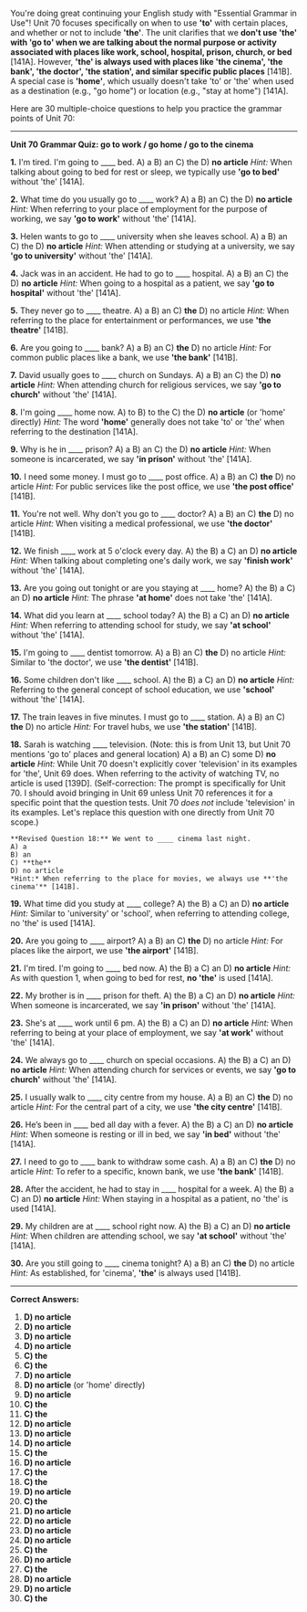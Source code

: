 You're doing great continuing your English study with "Essential Grammar in Use"! Unit 70 focuses specifically on when to use **'to'** with certain places, and whether or not to include **'the'**. The unit clarifies that we **don't use 'the' with 'go to' when we are talking about the normal purpose or activity associated with places like work, school, hospital, prison, church, or bed** [141A]. However, **'the' is always used with places like 'the cinema', 'the bank', 'the doctor', 'the station', and similar specific public places** [141B]. A special case is **'home'**, which usually doesn't take 'to' or 'the' when used as a destination (e.g., "go home") or location (e.g., "stay at home") [141A].

Here are 30 multiple-choice questions to help you practice the grammar points of Unit 70:

---

**Unit 70 Grammar Quiz: go to work / go home / go to the cinema**

**1.** I'm tired. I'm going to ____ bed.
    A) a
    B) an
    C) the
    D) **no article**
    *Hint:* When talking about going to bed for rest or sleep, we typically use **'go to bed'** without 'the' [141A].

**2.** What time do you usually go to ____ work?
    A) a
    B) an
    C) the
    D) **no article**
    *Hint:* When referring to your place of employment for the purpose of working, we say **'go to work'** without 'the' [141A].

**3.** Helen wants to go to ____ university when she leaves school.
    A) a
    B) an
    C) the
    D) **no article**
    *Hint:* When attending or studying at a university, we say **'go to university'** without 'the' [141A].

**4.** Jack was in an accident. He had to go to ____ hospital.
    A) a
    B) an
    C) the
    D) **no article**
    *Hint:* When going to a hospital as a patient, we say **'go to hospital'** without 'the' [141A].

**5.** They never go to ____ theatre.
    A) a
    B) an
    C) **the**
    D) no article
    *Hint:* When referring to the place for entertainment or performances, we use **'the theatre'** [141B].

**6.** Are you going to ____ bank?
    A) a
    B) an
    C) **the**
    D) no article
    *Hint:* For common public places like a bank, we use **'the bank'** [141B].

**7.** David usually goes to ____ church on Sundays.
    A) a
    B) an
    C) the
    D) **no article**
    *Hint:* When attending church for religious services, we say **'go to church'** without 'the' [141A].

**8.** I'm going ____ home now.
    A) to
    B) to the
    C) the
    D) **no article** (or 'home' directly)
    *Hint:* The word **'home'** generally does not take 'to' or 'the' when referring to the destination [141A].

**9.** Why is he in ____ prison?
    A) a
    B) an
    C) the
    D) **no article**
    *Hint:* When someone is incarcerated, we say **'in prison'** without 'the' [141A].

**10.** I need some money. I must go to ____ post office.
    A) a
    B) an
    C) **the**
    D) no article
    *Hint:* For public services like the post office, we use **'the post office'** [141B].

**11.** You're not well. Why don't you go to ____ doctor?
    A) a
    B) an
    C) **the**
    D) no article
    *Hint:* When visiting a medical professional, we use **'the doctor'** [141B].

**12.** We finish ____ work at 5 o'clock every day.
    A) the
    B) a
    C) an
    D) **no article**
    *Hint:* When talking about completing one's daily work, we say **'finish work'** without 'the' [141A].

**13.** Are you going out tonight or are you staying at ____ home?
    A) the
    B) a
    C) an
    D) **no article**
    *Hint:* The phrase **'at home'** does not take 'the' [141A].

**14.** What did you learn at ____ school today?
    A) the
    B) a
    C) an
    D) **no article**
    *Hint:* When referring to attending school for study, we say **'at school'** without 'the' [141A].

**15.** I'm going to ____ dentist tomorrow.
    A) a
    B) an
    C) **the**
    D) no article
    *Hint:* Similar to 'the doctor', we use **'the dentist'** [141B].

**16.** Some children don't like ____ school.
    A) the
    B) a
    C) an
    D) **no article**
    *Hint:* Referring to the general concept of school education, we use **'school'** without 'the' [141A].

**17.** The train leaves in five minutes. I must go to ____ station.
    A) a
    B) an
    C) **the**
    D) no article
    *Hint:* For travel hubs, we use **'the station'** [141B].

**18.** Sarah is watching ____ television. (Note: this is from Unit 13, but Unit 70 mentions 'go to' places and general location)
    A) a
    B) an
    C) some
    D) **no article**
    *Hint:* While Unit 70 doesn't explicitly cover 'television' in its examples for 'the', Unit 69 does. When referring to the activity of watching TV, no article is used [139D]. (Self-correction: The prompt is specifically for Unit 70. I should avoid bringing in Unit 69 unless Unit 70 references it for a specific point that the question tests. Unit 70 *does not* include 'television' in its examples. Let's replace this question with one directly from Unit 70 scope.)

    **Revised Question 18:** We went to ____ cinema last night.
    A) a
    B) an
    C) **the**
    D) no article
    *Hint:* When referring to the place for movies, we always use **'the cinema'** [141B].

**19.** What time did you study at ____ college?
    A) the
    B) a
    C) an
    D) **no article**
    *Hint:* Similar to 'university' or 'school', when referring to attending college, no 'the' is used [141A].

**20.** Are you going to ____ airport?
    A) a
    B) an
    C) **the**
    D) no article
    *Hint:* For places like the airport, we use **'the airport'** [141B].

**21.** I'm tired. I'm going to ____ bed now.
    A) the
    B) a
    C) an
    D) **no article**
    *Hint:* As with question 1, when going to bed for rest, **no 'the'** is used [141A].

**22.** My brother is in ____ prison for theft.
    A) the
    B) a
    C) an
    D) **no article**
    *Hint:* When someone is incarcerated, we say **'in prison'** without 'the' [141A].

**23.** She's at ____ work until 6 pm.
    A) the
    B) a
    C) an
    D) **no article**
    *Hint:* When referring to being at your place of employment, we say **'at work'** without 'the' [141A].

**24.** We always go to ____ church on special occasions.
    A) the
    B) a
    C) an
    D) **no article**
    *Hint:* When attending church for services or events, we say **'go to church'** without 'the' [141A].

**25.** I usually walk to ____ city centre from my house.
    A) a
    B) an
    C) **the**
    D) no article
    *Hint:* For the central part of a city, we use **'the city centre'** [141B].

**26.** He’s been in ____ bed all day with a fever.
    A) the
    B) a
    C) an
    D) **no article**
    *Hint:* When someone is resting or ill in bed, we say **'in bed'** without 'the' [141A].

**27.** I need to go to ____ bank to withdraw some cash.
    A) a
    B) an
    C) **the**
    D) no article
    *Hint:* To refer to a specific, known bank, we use **'the bank'** [141B].

**28.** After the accident, he had to stay in ____ hospital for a week.
    A) the
    B) a
    C) an
    D) **no article**
    *Hint:* When staying in a hospital as a patient, no 'the' is used [141A].

**29.** My children are at ____ school right now.
    A) the
    B) a
    C) an
    D) **no article**
    *Hint:* When children are attending school, we say **'at school'** without 'the' [141A].

**30.** Are you still going to ____ cinema tonight?
    A) a
    B) an
    C) **the**
    D) no article
    *Hint:* As established, for 'cinema', **'the'** is always used [141B].

---
**Correct Answers:**

1.  **D) no article**
2.  **D) no article**
3.  **D) no article**
4.  **D) no article**
5.  **C) the**
6.  **C) the**
7.  **D) no article**
8.  **D) no article** (or 'home' directly)
9.  **D) no article**
10. **C) the**
11. **C) the**
12. **D) no article**
13. **D) no article**
14. **D) no article**
15. **C) the**
16. **D) no article**
17. **C) the**
18. **C) the**
19. **D) no article**
20. **C) the**
21. **D) no article**
22. **D) no article**
23. **D) no article**
24. **D) no article**
25. **C) the**
26. **D) no article**
27. **C) the**
28. **D) no article**
29. **D) no article**
30. **C) the**